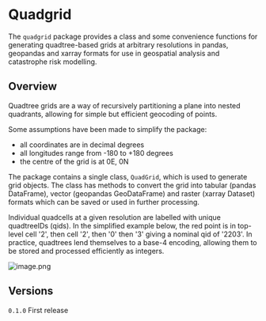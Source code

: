 # Quadgrid
The `quadgrid` package provides a class and some convenience functions 
for generating quadtree-based grids at arbitrary resolutions in pandas, geopandas and xarray formats for use in geospatial analysis and catastrophe risk modelling. 

## Overview
Quadtree grids are a way of recursively partitioning a plane into
nested quadrants, allowing for simple but efficient geocoding of
points.

Some assumptions have been made to simplify the package:
- all coordinates are in decimal degrees
- all longitudes range from -180 to +180 degrees
- the centre of the grid is at 0E, 0N

The package contains a single class, `QuadGrid`, which is used to
generate grid objects. The class has methods to convert the grid into
tabular (pandas DataFrame), vector (geopandas GeoDataFrame) and raster
(xarray Dataset) formats which can be saved or used in further processing.

Individual quadcells at a given resolution are labelled with unique
quadtreeIDs (qids). In the simplified example below, the red point is in top-level cell '2', then cell '2', then '0' then '3' giving a nominal qid of '2203'. In practice, quadtrees lend themselves to a base-4 encoding, allowing them to be stored and processed efficiently as integers.

![image.png](README_files/1bd03ad7-9b47-4b9b-b497-5a05cf2ba6cd.png)

## Versions
`0.1.0` First release